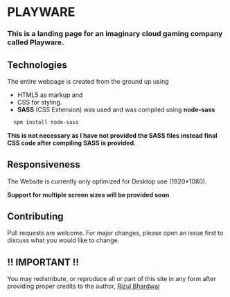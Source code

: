 # PLAYWARE

### This is a landing page for an imaginary cloud gaming company called Playware.

## Technologies

The entire webpage is created from the ground up using 
- HTML5 as markup and 
- CSS for styling. 
- **SASS** (CSS Extension) was used and was compiled using **node-sass**    


```bash
  npm install node-sass
```

**This is not necessary as I have not provided the SASS files instead final CSS code after compiling SASS is provided.**

## Responsiveness
The Website is currently only optimized for Desktop use
(1920*1080).

**Support for multiple screen sizes will be provided soon**


## Contributing
Pull requests are welcome. For major changes, please open an issue first to discuss what you would like to change.


## !! IMPORTANT !!
You may redistribute, or reproduce all or part of this site in any form after 
providing proper credits to the author, [Rizul Bhardwaj](https://www.linkedin.com/in/rizul)


